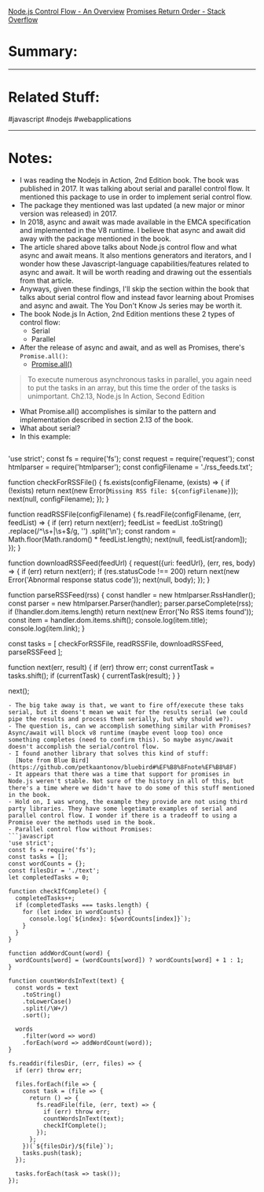 [Node.js Control Flow - An Overview](https://medium.com/capital-one-tech/node-js-control-flow-an-overview-68f76ef750c3)
[Promises Return Order - Stack Overflow](https://stackoverflow.com/a/28066851)

# Summary:
---
# Related Stuff:
#javascript 
#nodejs 
#webapplications 

---
# Notes:
- I was reading the Nodejs in Action, 2nd Edition book. The book was published in 2017. It was talking about serial and parallel control flow. It mentioned this package to use in order to implement serial control flow. 
- The package they mentioned was last updated (a new major or minor version was released) in 2017.
- In 2018, async and await was made available in the EMCA specification and implemented in the V8 runtime. I believe that async and await did away with the package mentioned in the book.
- The article shared above talks about Node.js control flow and what async and await means. It also mentions generators and iterators, and I wonder how these Javascript-language capabilities/features related to async and await. It will be worth reading and drawing out the essentials from that article.
- Anyways, given these findings, I'll skip the section within the book that talks about serial control flow and instead favor learning about Promises and async and await. The You Don't Know Js series may be worth it.
- The book Node.js In Action, 2nd Edition mentions these 2 types of control flow:
  - Serial
  - Parallel
- After the release of async and await, and as well as Promises, there's `Promise.all()`:
	- [Promise.all()](https://github.com/getify/You-Dont-Know-JS/blob/1st-ed/async%20%26%20performance/ch3.md#promiseall--)
 > To execute numerous asynchronous tasks in parallel, you again need to put the tasks in an array, but this time the order of the tasks is unimportant.
 >Ch2.13, Node.js In Action, Second Edition
- What Promise.all() accomplishes is similar to the pattern and implementation described in section 2.13 of the book.
- What about serial?
- In this example:
  ```javascript
'use strict';
const fs = require('fs');
const request = require('request');
const htmlparser = require('htmlparser');
const configFilename = './rss_feeds.txt';

function checkForRSSFile() {
  fs.exists(configFilename, (exists) => {
    if (!exists)
      return next(new Error(`Missing RSS file: ${configFilename}`));
    next(null, configFilename);
  });
}

function readRSSFile(configFilename) {
  fs.readFile(configFilename, (err, feedList) => {
    if (err) return next(err);
    feedList = feedList
      .toString()
      .replace(/^\s+|\s+$/g, '')
      .split('\n');
    const random = Math.floor(Math.random() * feedList.length);
    next(null, feedList[random]);
  });
}

function downloadRSSFeed(feedUrl) {
  request({uri: feedUrl}, (err, res, body) => {
    if (err) return next(err);
    if (res.statusCode !== 200)
      return next(new Error('Abnormal response status code'));
    next(null, body);
  });
}

function parseRSSFeed(rss) {
  const handler = new htmlparser.RssHandler();
  const parser = new htmlparser.Parser(handler);
  parser.parseComplete(rss);
  if (!handler.dom.items.length)
    return next(new Error('No RSS items found'));
  const item = handler.dom.items.shift();
  console.log(item.title);
  console.log(item.link);
}

const tasks = [
  checkForRSSFile,
  readRSSFile,
  downloadRSSFeed,
  parseRSSFeed
];

function next(err, result) {
  if (err) throw err;
  const currentTask = tasks.shift();
  if (currentTask) {
    currentTask(result);
  }
}

next();
```
- The big take away is that, we want to fire off/execute these taks serial, but it doens't mean we wait for the results serial (we could pipe the results and process them serially, but why should we?).
- The question is, can we accomplish something similar with Promises? Async/await will block v8 runtime (maybe event loop too) once something completes (need to confirm this). So maybe async/await doesn't accomplish the serial/control flow.
- I found another library that solves this kind of stuff:
  [Note from Blue Bird](https://github.com/petkaantonov/bluebird#%EF%B8%8Fnote%EF%B8%8F)
- It appears that there was a time that support for promises in Node.js weren't stable. Not sure of the history in all of this, but there's a time where we didn't have to do some of this stuff mentioned in the book.  
- Hold on, I was wrong, the example they provide are not using third party libraries. They have some legetimate examples of serial and parallel control flow. I wonder if there is a tradeoff to using a Promise over the methods used in the book.
- Parallel control flow without Promises:
```javascript
'use strict';
const fs = require('fs');
const tasks = [];
const wordCounts = {};
const filesDir = './text';
let completedTasks = 0;

function checkIfComplete() {
  completedTasks++;
  if (completedTasks === tasks.length) {
    for (let index in wordCounts) {
      console.log(`${index}: ${wordCounts[index]}`);
    }
  }
}

function addWordCount(word) {
  wordCounts[word] = (wordCounts[word]) ? wordCounts[word] + 1 : 1;
}

function countWordsInText(text) {
  const words = text
    .toString()
    .toLowerCase()
    .split(/\W+/)
    .sort();

  words
    .filter(word => word)
    .forEach(word => addWordCount(word));
}

fs.readdir(filesDir, (err, files) => {
  if (err) throw err;

  files.forEach(file => {
    const task = (file => {
      return () => {
        fs.readFile(file, (err, text) => {
          if (err) throw err;
          countWordsInText(text);
          checkIfComplete();
        });
      };
    })(`${filesDir}/${file}`);
    tasks.push(task);
  });

  tasks.forEach(task => task());
});
```